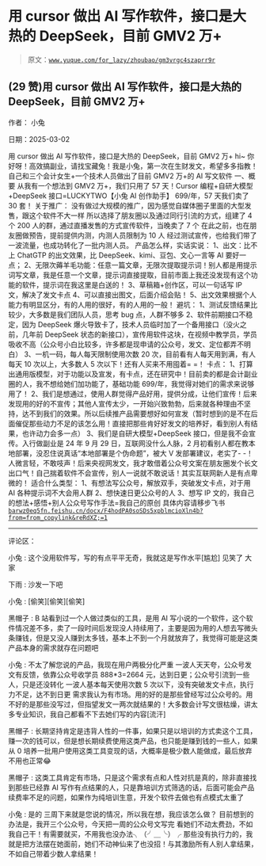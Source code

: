 # 用 cursor 做出 AI 写作软件，接口是大热的 DeepSeek，目前 GMV2 万+

> 原文：[`www.yuque.com/for_lazy/zhoubao/gm3vrgc4szaprr9r`](https://www.yuque.com/for_lazy/zhoubao/gm3vrgc4szaprr9r)

## (29 赞)用 cursor 做出 AI 写作软件，接口是大热的 DeepSeek，目前 GMV2 万+

作者： 小兔

日期：2025-03-02

用 cursor 做出 AI 写作软件，接口是大热的 DeepSeek，目前 GMV2 万+ hi~
你好呀！高效搞副业，请找宝藏兔！我是小兔，第一次在生财发文，希望多多指教！ 自己和三个会计女生+一个技术人员做出了目前 GMV2 万+的 AI 写文软件 一、概要
从我有一个想法到 GMV2 万+，我们只用了 57 天！Cursor 编程+自研大模型+DeepSeek 接口=LUCKYTWO【小兔 AI 创作助手】
699/年，57 天我们卖了 30 套！ 关于推广： 没有做过大规模的推广，因为感觉自媒体圈子里面的大型发售，跟这个软件不大一样
所以选择了朋友圈以及通过同行引流的方式，组建了 4 个 200 人的群，通过直播发售的方式宣传软件，当晚卖了 7 个
在此之前，也在朋友圈做预告，提前提供内测，内测人员限制为 10 人 经过测试宣传，也给我们带了一波流量，也成功转化了一批内测人员。 产品怎么样，实话实说：
1、出文：比不上 ChatGTP 的出文效果，比 DeepSeek、kimi、豆包、文心一言等 AI 要好一点；
2、无限次薅羊毛功能：任意一篇文章，无限次提取提示词！别人都是用提示词写文章，我是任意一个文章，提示词直接提取，目前市面上我还没发现有这个功能的软件，提示词在我这里是白送的！
3、草稿箱+创作区，可以一句话写 IP 文，解决了发文卡点 4、可以直接出图文，后面介绍会贴！
5、出文效果根据个人能力有明显区分，有的人用的很好，有的人用的一般！ 避坑： 1、测试反馈结果比较少，大多数是我们团队人员，思考 bug 点，人群不够多
2、软件前期接口不稳定，因为 DeepSeek 爆火导致卡了，技术人员临时加了一个备用接口（没火之前，几年前 DeepSeek 状态的新接口），宣传用软件这块，在视频中教学员，学员吸收不高（公众号小白比较多，许多都是现申请的公众号，发文、定位都弄不明白）
3、一机一码，每人每天限制使用次数 20 次，目前看有人每天用到满，有人每天 10 次以上，大多数人 5 次以下！还有人买来不用囤着= =！ 卡点：
1、打算出通用版模型，对于功能以及宣发，有卡点，还在研究中！目前卖的都是会计副业圈的人，我不想给她们加功能了，基础功能 699/年，我觉得对她们的需求来说够用了！
2、我们是想通过，使用人群觉得产品好用，提供分成，让他们宣传！后来发现用的好的不宣传；其他人宣传太少，一开始兴致勃勃，后来就各种理由不坚持，达不到我们的效果。所以后续推产品需要想好如何宣发（暂时想到的是不在后面催促那些动力不足的该怎么用！直接把那些肯好好发文的培养好，看到别人有结果，也许动力会多一点）
3、我们是自研大模型+DeepSeek 接口，但是我不会宣传。入行做副业是 24 年 9 月 29 日，互联网没什么人脉，2 月初看别人都在教本地部署，没忍住说真话“本地部署是个伪命题”，被大 V 发部署建议，老实了-
-！人微言轻，不敢吱声！后来央视网发文，我才敢借着公众号文案在朋友圈发个长文出口气！自己揣着软件不会宣传，别人一说就不敢说话！其实互联网新人是有点卑微的！
适合什么类型： 1、有想法写公众号，解放双手，突破发文卡点，对于用 AI 各种提示词不大会用人群 2、想快速日更公众号的人
3、想写 IP 文的，我自己的想法+感悟+别人公众号写作手法=我自己的原创 具体内容请移步飞书 [`barwz0eq5fn.feishu.cn/docx/F4hodPA0soSDs5xpblmcioXln4b?from=from_copylink&reRdXZ;=1`](https://barwz0eq5fn.feishu.cn/docx/F4hodPA0soSDs5xpblmcioXln4b?from=from_copylink&reRdXZ;=1)

* * *

评论区：

小兔 : 这个没用软件写，写的有点平平无奇，我就这是写作水平[尴尬] 见笑了 大家

下雨 : 沙发一下吧

小兔 : [偷笑][偷笑][偷笑]

黑帽子 : B 站看到过一个人做过类似的工具，是用 AI 写小说的一个软件，这个软件情况差不多，卖了一段时间后发现没人持续用了，主要是因为用的人想去写微头条赚钱，但是又没人赚到太多钱，基本上不到一个月就放弃了，我觉得可能是这类产品本身的需求就存在问题吧

小兔 : 不太了解您说的产品，我现在用户两极分化严重
一波人天天夸，公众号发文有反馈，依靠公众号收学员 888*3=2664 元，达到日更；公众号引流到一些人，只是还没转化
一波人基本每天使用次数 5 次以下，没有突破发文卡点，执行力不足，达不到日更
需求我认为有市场。用的好的是那些曾经写过公众号的。用不好的是那些没写过，但指望发文一两次就结果的！大多数会计写文很枯燥，讲太多专业知识，我自己都看不下去她们写的内容[流汗]

黑帽子 : 长期坚持肯定是违背人性的一件事，如果只是以培训的方式卖这个工具，赚一次的钱可以，但是想长期续费使用这类产品，也只能是赚到钱的一些人，如果从 0 培养一批用户使用这类工具变现的话，大概率是极少数人能做成，最后放弃不用也正常😂

黑帽子 : 这类工具肯定有市场，只是这个需求有点和人性对抗是真的，除非直接找到那些已经靠 AI 写作有点结果的人，只是靠培训方式筛选的话，后面可能会产品续费率不足的问题，如果作为纯培训生意，开发个软件去做也有点模式太重了

小兔 : 是的 三周下来就是您说的情况，所以我在想，我应该怎么做？ 目前想到的办法是，我开三个公众号，今天把一周的公众号文写完
看她们不动太费劲，不如我自己干！有需要就买，不用我也没办法╮（╯＿╰）╭
那些没有执行力的，我就是把方法摆在她面前，她们不动神仙来了也没招！与其激励所有人别人拿结果，不如自己带着少数人拿结果！